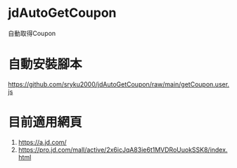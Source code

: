 # jdAutoGetCoupon
自動取得Coupon

# 自動安裝腳本
 https://github.com/sryku2000/jdAutoGetCoupon/raw/main/getCoupon.user.js

# 目前適用網頁
1. https://a.jd.com/
2. https://pro.jd.com/mall/active/2x6icJqA83ie6t1MVDRoUuokSSK8/index.html